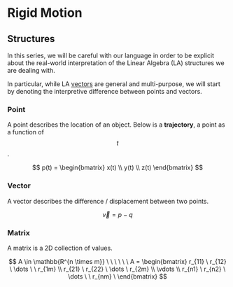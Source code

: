 # Rigid Motion

## Structures

In this series, we will be careful with our language in order to be explicit about the real-world interpretation of the Linear Algebra \(LA\) structures we are dealing with. 

In particular, while LA [vectors](../../../ee/devices-and-systems-i/linear-algebra/#vector) are general and multi-purpose, we will start by denoting the interpretive difference between points and vectors.

### Point

A point describes the location of an object. Below is a **trajectory**, a point as a function of $$t$$.

$$
p(t) = \begin{bmatrix} x(t) \\ y(t) \\ z(t) \end{bmatrix}
$$

### Vector

A vector describes the difference / displacement between two points.

$$
\vec{v} = p - q
$$

### Matrix

A matrix is a 2D collection of values.

$$
A \in \mathbb{R^{n \times m}} \ \ \ \ \ \
A = \begin{bmatrix}
r_{11} \ r_{12} \ \dots \ \ r_{1m} \\
r_{21} \ r_{22} \ \dots \ r_{2m} \\
\vdots \\
r_{n1} \ r_{n2} \ \dots \ \ r_{nm}
\ \end{bmatrix}
$$



